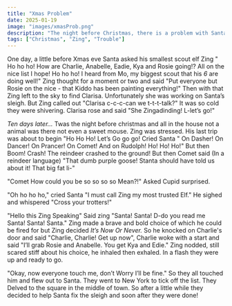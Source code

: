 ```yaml
---
title: "Xmas Problem"
date: 2025-01-19
image: "images/xmasProb.png"
description: "The night before Christmas, there is a problem with Santa's Sleigh. Can Zing, the Elf, find a way to save Christmas"
tags: ["Christmas", "Zing", "Trouble"]
---
```

One day, a little before Xmas eve Santa asked his smallest scout elf Zing " Ho ho ho! How are Charlie, Anabelle, Eadie, Kya and Rosie going!? All on the nice list I hope! Ho ho ho! I heard from Mo, my biggest scout that his *6* are doing well!" Zing thought for a moment or two and said "Put everyone but Rosie on the nice - that Kiddo has been painting everything!" Then with that Zing left to the sky to find Clarisa. Unfortunately she was working on Santa’s sleigh. But Zing called out "Clarisa c-c-c-can we t-t-t-talk?" It was so cold they were shivering. Clarisa rose and said "She Zingadinding! L-let’s go!" 

*Ten days later…* Twas the night before christmas and all in the house not a animal was there not even a sweet mouse. Zing was stressed. His last trip was about to begin  "Ho Ho Ho! Let’s Go go go! Cried Santa " On Dasher! On Dancer! On Prancer! On Comet! And on Rudolph! Ho! Ho! Ho!" But then Boom! Crash! The reindeer crashed to the ground! But then Comet said (In a reindeer language) "That dumb purple goose! Stanta should have told us about it! That big fat li-"

"Comet How could you be so so so so Mean?!" Asked Cupid surprised.

"Oh ho ho ho," cried Santa "I must call Zing my most trusted Elf." He sighed and whispered "Cross your trotters!"

"Hello this Zing Speaking" Said zing "Santa! Santa! D-do you read me Santa! Santa! Santa." Zing made a brave and bold choice of which he could be fired for but Zing decided *It’s Now Or Never.* So he knocked on Charlie's door and said "Charlie, Charlie! Get up now", Charlie woke with a start and said "I’ll grab Rosie and Anabelle. You get Kya and Edie." Zing nodded, still scared stiff about his choice, he inhaled then exhaled. In a flash they were up and ready to go. 

"Okay, now everyone touch me, don’t Worry I’ll be fine." So they all touched him and flew out to Santa. They went to New York to tick off the list. They Delved to the square in the middle of town. So after a little while they decided to help Santa fix the sleigh and soon after they were done!